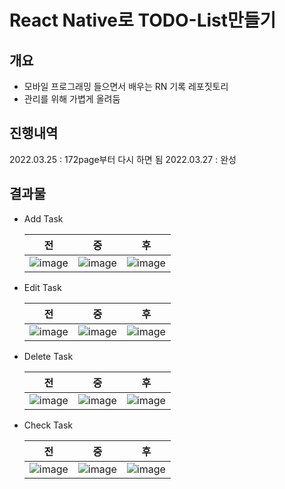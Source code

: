 # React Native로 TODO-List만들기
## 개요
- 모바일 프로그래밍 들으면서 배우는 RN 기록 레포짓토리
- 관리를 위해 가볍게 올려둠

## 진행내역
2022.03.25 : 172page부터 다시 하면 됨
2022.03.27 : 완성

## 결과물
- Add Task

  | 전 | 중 | 후 |
  |:----:|:----:|:----:|
  |![image](https://user-images.githubusercontent.com/48820696/163667595-d9abc84c-b4c8-452b-8949-cd7eb3ceb141.png) | ![image](https://user-images.githubusercontent.com/48820696/163667607-e80aa459-79de-40f4-8429-4398cf3e68eb.png) | ![image](https://user-images.githubusercontent.com/48820696/163667614-1f089e4f-f9c5-4147-b4cf-d79a3b1725b3.png) |

- Edit Task

  | 전 | 중 | 후 |
  |:----:|:----:|:----:|
  |![image](https://user-images.githubusercontent.com/48820696/163667620-f684929c-3267-4e45-8a77-c3ace3a03834.png)| ![image](https://user-images.githubusercontent.com/48820696/163667657-dbe89f6c-8b3d-4097-ae41-b4b3cd5250b9.png)| ![image](https://user-images.githubusercontent.com/48820696/163667665-7c086cb9-d71f-4858-965e-30b998775eac.png)|

- Delete Task

  | 전 | 중 | 후 |
  |:----:|:----:|:----:|
  |![image](https://user-images.githubusercontent.com/48820696/163667847-35849106-d0a7-4e00-b1ce-28912ec74d17.png) |![image](https://user-images.githubusercontent.com/48820696/163667683-01a20921-b8e1-4142-9613-4ee15f03cad2.png)|![image](https://user-images.githubusercontent.com/48820696/163667856-9596ffa1-1156-4a76-88ae-64f5cde963ee.png)|

- Check Task

  | 전 | 중 | 후 |
  |:----:|:----:|:----:|
  |![image](https://user-images.githubusercontent.com/48820696/163667882-79901ede-07bb-467e-96c2-c481c913efe6.png) |![image](https://user-images.githubusercontent.com/48820696/163667903-d5ed9a0d-3232-4a52-a61c-80cfc45e26c0.png)|![image](https://user-images.githubusercontent.com/48820696/163667893-673c0c5b-2654-4dca-a8af-fe54c5eb0051.png)|


